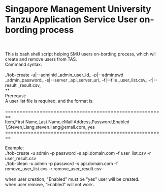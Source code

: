 # Singapore Management University Tanzu Application Service User on-bording process
<br/>
<br/>
This is bash shell script helping SMU users on-bording process, which will create and remove users from TAS.<br/>
Command syntax:<br/>
<br/>
./tob-create -u|--adminid _admin_user_id_ -p|--adminpwd _admin_password_ -s|--server _api_server_url_ -f|--file _user_list.csv_ -r|--result _result.csv_<br/>**
<br/>
Prerequst:<br/>
A user list file is required, and the format is:<br/>
<br/>
========================================================<br/>
Item,First Name,Last Name,eMail Address,Password,Enabled<br/>
1,Steven,Liang,steven.liang@email.com,,yes<br/>
========================================================<br/>
<br/>
Example:<br/>
./tob-create -u admin -p password -s api.domain.com -f user_list.csv -r user_result.csv<br/>
./tob-clean -u admin -p password -s api.domain.com -f remove_user_list.cvs -r remove_user_result.csv<br/>
<br/>
when user creation, "Enabled" must be "yes" user will be created.<br/>
when user remove, "Enabled" will not work.<br/>
